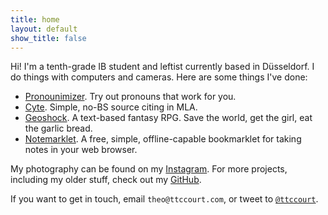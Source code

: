 ```yaml
---
title: home
layout: default
show_title: false
---
```


Hi! I'm a tenth-grade IB student and leftist currently based in Düsseldorf. I do things with computers and cameras. Here are some things I've done:

-   [Pronounimizer](https://pronouns.ttccourt.com). Try out pronouns that work for you.
-   [Cyte](https://cyte.ttccourt.com). Simple, no-BS source citing in MLA.
-   [Geoshock](https://geoshock.ttccourt.com). A text-based fantasy RPG. Save the world, get the girl, eat the garlic bread.
-   [Notemarklet](/notemarklet). A free, simple, offline-capable bookmarklet for taking notes in your web browser.

My photography can be found on my [Instagram](https://instagram.com/ttccourt). For more projects, including my older stuff, check out my [GitHub](https://github.com/ttccourt). 

If you want to get in touch, email `theo@ttccourt.com`, or tweet to [`@ttccourt`](https://twitter.com/ttccourt).